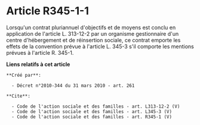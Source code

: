 # Article R345-1-1

Lorsqu'un contrat pluriannuel d'objectifs et de moyens est conclu en application de l'article L. 313-12-2 par un organisme
gestionnaire d'un centre d'hébergement et de réinsertion sociale, ce contrat emporte les effets de la convention prévue à
l'article L. 345-3 s'il comporte les mentions prévues à l'article R. 345-1.

**Liens relatifs à cet article**

	**Créé par**:

	  - Décret n°2010-344 du 31 mars 2010 - art. 261

	**Cite**:

	  - Code de l'action sociale et des familles - art. L313-12-2 (V)
	  - Code de l'action sociale et des familles - art. L345-3 (V)
	  - Code de l'action sociale et des familles - art. R345-1 (V)
